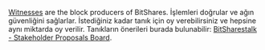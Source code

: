 [Witnesses](introduction/witness) are the block producers of BitShares. İşlemleri doğrular ve ağın güvenliğini sağlarlar. İstediğiniz kadar tanık için oy verebilirsiniz ve hepsine aynı miktarda oy verilir. Tanıkların önerileri burada bulunabilir: [BitSharestalk - Stakeholder Proposals Board](https://bitsharestalk.org/index.php/board,75.0.html).